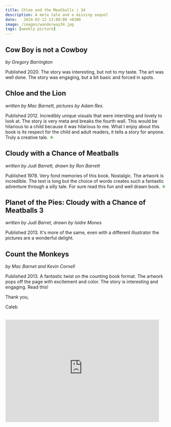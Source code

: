 ```yaml
---
title: Chloe and the Meatballs | 34
description: A meta tale and a missing sequel
date:   2024-03-12 13:00:00 +0300
image: /images/wanderway34.jpg
tags: [weekly picture]
---
```


## Cow Boy is not a Cowboy

*by Gregory Barrington*

Published 2020. The story was interesting, but not to my taste. The art was well done. The story was engaging, but a bit basic and forced in spots. 

## Chloe and the Lion

*written by Mac Barnett, pictures by Adam Rex.* 

Published 2012. Incredibly unique visuals that were intersting and lovely to look at. The story is very meta and breaks the fourth wall. This would be hilarious to a child because it was hilarious to me. What I enjoy about this book is its respect for the child and adult readers, it tells a story for anyone. Truly a creative tale. <h style="color:#5ABB71;">★</h>

## Cloudy with a Chance of Meatballs

*written by Judi Barrett, drawn by Ron Barrett*

Published 1978. Very fond memories of this book. Nostalgic. The artwork is incredible. The text is long but the choice of words creates such a fantastic adventure through a silly tale. For sure read this fun and well drawn book. <h style="color:#5ABB71;">★</h>

## Planet of the Pies: Cloudy with a Chance of Meatballs 3

*written by Judi Barret, drawn by Isidre Mones*

Published 2013. It's more of the same, even with a different illustrator the pictures are a wonderful delight. 

## Count the Monkeys

*by Mac Barnet and Kevin Cornell*

Published 2013. A fantastic twist on the counting book format. The artwork pops off the page with excitement and color. The story is interesting and engaging. Read this!

Thank you,

Caleb <br>
<br>

<iframe src="https://thewanderway.substack.com/embed" width="480" height="320" style="border:1px solid #EEE; background:white;" frameborder="0" scrolling="no"></iframe>